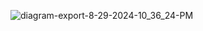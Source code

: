 ![diagram-export-8-29-2024-10_36_24-PM](https://github.com/user-attachments/assets/18a12143-ed91-497a-81eb-f97a2c3fe950)
